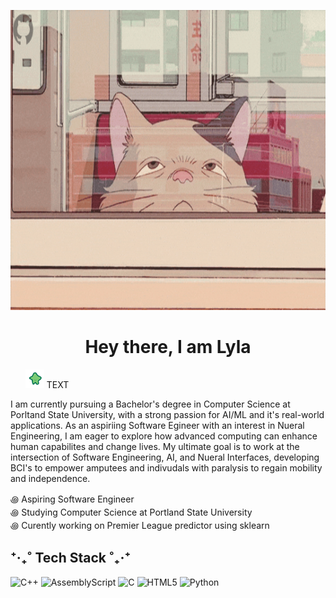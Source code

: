 <!-- MasterHead -->
<p align="center">
    <img src="https://github.com/lylashukur/lylashukur/blob/main/Full%20time%20coder...%20part-time%20hobby%20hoarder!.gif" alt="GitHub Banner" style="width:1100px; height:480px;"/>
</p>

<h1 align="center"> Hey there, I am Lyla </h1>
<ul>
  <li style="list-style: none;">
    <img src="https://github.com/lylashukur/lylashukur/blob/main/Untitled%20design.svg" width="30"> TEXT
    
  </li>
</ul>

<p> I am currently pursuing a Bachelor's degree in Computer Science at Porltand State University, with a strong passion for AI/ML and it's real-world applications.
As an aspiriing Software Egineer with an interest in Nueral Engineering, I am eager to explore how advanced computing can enhance human capabilites and change lives. My ultimate goal is to work at the intersection of Software Engineering, AI, and Nueral Interfaces, developing BCI's to empower amputees and indivudals with paralysis to regain mobility and independence.</p>


꩜ Aspiring Software Engineer <br/>
꩜ Studying Computer Science at Portland State University <br/>
꩜ Curently working on Premier League predictor using sklearn <br/>



## ⁺‧₊˚ Tech Stack ˚₊‧⁺
![C++](https://img.shields.io/badge/c++-%2300599C.svg?style=for-the-badge&logo=c%2B%2B&logoColor=white)
![AssemblyScript](https://img.shields.io/badge/assembly%20script-%23000000.svg?style=for-the-badge&logo=assemblyscript&logoColor=white)
![C](https://img.shields.io/badge/c-%2300599C.svg?style=for-the-badge&logo=c&logoColor=white)
![HTML5](https://img.shields.io/badge/html5-%23E34F26.svg?style=for-the-badge&logo=html5&logoColor=white)
![Python](https://img.shields.io/badge/python-3670A0?style=for-the-badge&logo=python&logoColor=ffdd54)

